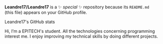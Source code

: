 **Leandre17/Leandre17** is a ✨ _special_ ✨ repository because its `README.md` (this file) appears on your GitHub profile.


Leandre17's GitHub stats

Hi, I’m a EPITECH's student. All the technologies concerning programming interest me. I enjoy improving my technical skills by doing different projects.
